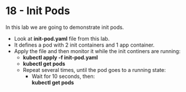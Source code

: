 # 18 - Init Pods

In this lab we are going to demonstrate init pods.

- Look at **init-pod.yaml** file from this lab.
- It defines a pod with 2 init containers and 1 app container.
- Apply the file and then monitor it while the init continers are running:
  - **kubectl apply -f init-pod.yaml**
  - **kubectl get pods**
  - Repeat several times, until the pod goes to a running state:
     - Wait for 10 seconds, then:  
**kubectl get pods**
